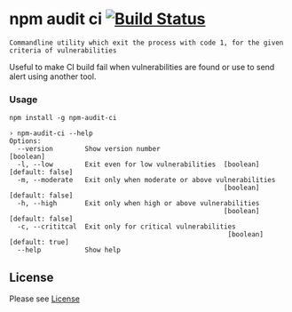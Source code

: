 npm audit ci  [![Build Status](https://travis-ci.org/revathskumar/npm-audit-ci.svg?branch=master)](https://travis-ci.org/revathskumar/npm-audit-ci)
======================

    Commandline utility which exit the process with code 1, for the given criteria of vulnerabilities

Useful to make CI build fail when vulnerabilities are found or use to send alert using another tool.


### Usage

```
npm install -g npm-audit-ci
```

```
› npm-audit-ci --help                    
Options:
  --version        Show version number                                 [boolean]
  -l, --low        Exit even for low vulnerabilities  [boolean] [default: false]
  -m, --moderate   Exit only when moderate or above vulnerabilities
                                                      [boolean] [default: false]
  -h, --high       Exit only when high or above vulnerabilities
                                                      [boolean] [default: false]
  -c, --crititcal  Exit only for critical vulnerabilities
                                                       [boolean] [default: true]
  --help           Show help
```

License
-------
Please see [License](https://github.com/revathskumar/npm-audit-ci/License)

